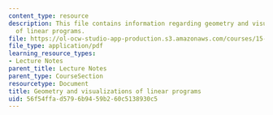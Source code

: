 ```yaml
---
content_type: resource
description: This file contains information regarding geometry and visualizations
  of linear programs.
file: https://ol-ocw-studio-app-production.s3.amazonaws.com/courses/15-053-optimization-methods-in-management-science-spring-2013/56f54ffad5796b9459b260c5138930c5_MIT15_053S13_lec3.pdf
file_type: application/pdf
learning_resource_types:
- Lecture Notes
parent_title: Lecture Notes
parent_type: CourseSection
resourcetype: Document
title: Geometry and visualizations of linear programs
uid: 56f54ffa-d579-6b94-59b2-60c5138930c5
---
```

